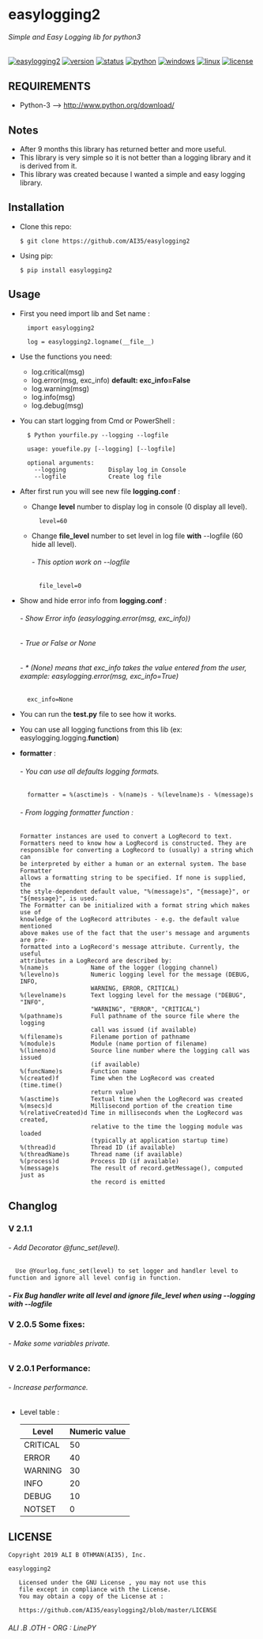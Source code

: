 # easylogging2
###### Simple and Easy Logging lib for python3

[![easylogging2](https://img.shields.io/badge/build-passing-brightgreen.svg)]()
[![version](https://img.shields.io/badge/version-2.1.1-green.svg)]()
[![status](https://img.shields.io/badge/status-unstable-green.svg)]()
[![python](https://img.shields.io/badge/python-3-blue.svg)](http://www.python.org/download/)
[![windows](https://img.shields.io/badge/windows-tested-brightgreen.svg)]()
[![linux](https://img.shields.io/badge/linux-tested-brightgreen.svg)]()
[![license](https://img.shields.io/badge/license-GNU-blue.svg)](https://github.com/AI35/easylogging2/blob/master/LICENSE)

## REQUIREMENTS
- Python-3 --> http://www.python.org/download/

## Notes
- After 9 months this library has returned better and more useful.
- This library is very simple so it is not better than a logging library and it is derived from it.
- This library was created because I wanted a simple and easy logging library.

## Installation

- Clone this repo:
	
	```
	$ git clone https://github.com/AI35/easylogging2
	```
- Using pip:
	
	```
	$ pip install easylogging2
	```

## Usage
- First you need import lib and Set name :
  ```
    import easylogging2
    
    log = easylogging2.logname(__file__)
  ```
- Use the functions you need:
  - log.critical(msg)
  - log.error(msg, exc_info) **default: exc_info=False**
  - log.warning(msg)
  - log.info(msg)
  - log.debug(msg)
- You can start logging from Cmd or PowerShell :
  ```
    $ Python yourfile.py --logging --logfile
    
    usage: youefile.py [--logging] [--logfile]
    
    optional arguments:
      --logging            Display log in Console
      --logfile            Create log file
  ```
- After first run you will see new file **logging.conf** :
  - Change **level** number to display log in console (0 display all level).
  	```
  	  level=60
  	```
  - Change **file_level** number to set level in log file **with** --logfile (60 hide all level).
  	###### - This option work on --logfile
  	```
   	  file_level=0
  	```
 - Show and hide error info from **logging.conf** :
  	###### - Show Error info (easylogging.error(msg, exc_info))
	###### - True or False or None
	###### - * (None) means that exc_info takes the value entered from the user, example: easylogging.error(msg, exc_info=True)
  	```
  	  exc_info=None
  	```
	
 - You can run the **test.py** file to see how it works.
 - You can use all logging functions from this lib (ex: easylogging.logging.**function**)
 
 - **formatter** :
    ###### - You can use all defaults logging formats.
  	```
	  formatter = %(asctime)s - %(name)s - %(levelname)s - %(message)s
	```
	###### - From logging formatter function :
	```
    Formatter instances are used to convert a LogRecord to text.
    Formatters need to know how a LogRecord is constructed. They are
    responsible for converting a LogRecord to (usually) a string which can
    be interpreted by either a human or an external system. The base Formatter
    allows a formatting string to be specified. If none is supplied, the
    the style-dependent default value, "%(message)s", "{message}", or
    "${message}", is used.
    The Formatter can be initialized with a format string which makes use of
    knowledge of the LogRecord attributes - e.g. the default value mentioned
    above makes use of the fact that the user's message and arguments are pre-
    formatted into a LogRecord's message attribute. Currently, the useful
    attributes in a LogRecord are described by:
    %(name)s            Name of the logger (logging channel)
    %(levelno)s         Numeric logging level for the message (DEBUG, INFO,
                        WARNING, ERROR, CRITICAL)
    %(levelname)s       Text logging level for the message ("DEBUG", "INFO",
                        "WARNING", "ERROR", "CRITICAL")
    %(pathname)s        Full pathname of the source file where the logging
                        call was issued (if available)
    %(filename)s        Filename portion of pathname
    %(module)s          Module (name portion of filename)
    %(lineno)d          Source line number where the logging call was issued
                        (if available)
    %(funcName)s        Function name
    %(created)f         Time when the LogRecord was created (time.time()
                        return value)
    %(asctime)s         Textual time when the LogRecord was created
    %(msecs)d           Millisecond portion of the creation time
    %(relativeCreated)d Time in milliseconds when the LogRecord was created,
                        relative to the time the logging module was loaded
                        (typically at application startup time)
    %(thread)d          Thread ID (if available)
    %(threadName)s      Thread name (if available)
    %(process)d         Process ID (if available)
    %(message)s         The result of record.getMessage(), computed just as
                        the record is emitted
	```
## Changlog
### V 2.1.1
###### - Add Decorator @func_set(level).
	
	  Use @Yourlog.func_set(level) to set logger and handler level to function and ignore all level config in function.
	
##### - Fix Bug handler write all level and ignore file_level when using --logging with --logfile

### V 2.0.5 Some fixes:
###### - Make some variables private.

### V 2.0.1 Performance:
###### - Increase performance.

##
 - Level table :

    | Level  | Numeric value |
    | ------------- | ------------- |
    | CRITICAL  |  50  |
    | ERROR  |  40  |
    | WARNING  |  30  |
    | INFO  |  20  |
    | DEBUG  |  10  |
    | NOTSET  | 0  |
   


  
## LICENSE
```
Copyright 2019 ALI B OTHMAN(AI35), Inc.

easylogging2

   Licensed under the GNU License , you may not use this
   file except in compliance with the License.
   You may obtain a copy of the License at :

   https://github.com/AI35/easylogging2/blob/master/LICENSE
```
###### ALI .B .OTH - ORG : LinePY  
